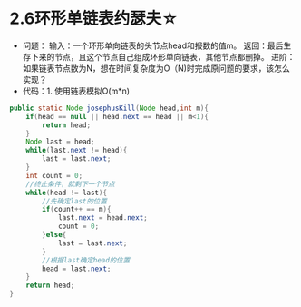 # 2.6环形单链表约瑟夫☆
- 问题：
输入：一个环形单向链表的头节点head和报数的值m。
    返回：最后生存下来的节点，且这个节点自己组成环形单向链表，其他节点都删掉。
    进阶： 如果链表节点数为N，想在时间复杂度为O（N)时完成原问题的要求，该怎么实现？
- 代码：1. 使用链表模拟O(m*n)
```java
public static Node josephusKill(Node head,int m){
    if(head == null || head.next == head || m<1){
        return head;
    }
    Node last = head;
    while(last.next != head){
        last = last.next;
    }
    int count = 0;
    //终止条件，就剩下一个节点
    while(head != last){
        //先确定last的位置
        if(count++ == m){
            last.next = head.next;
            count = 0;
        }else{
            last = last.next;
        }
        //根据last确定head的位置
        head = last.next;
    }
    return head;
}
```
